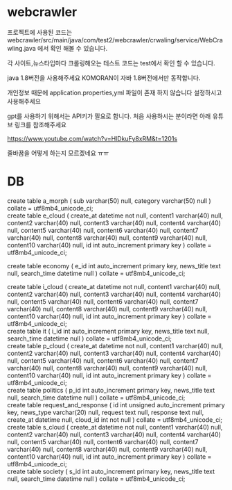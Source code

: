 # webcrawler
프로젝트에 사용된 코드는 
webcrawler/src/main/java/com/test2/webcrawler/crwaling/service/WebCrawling.java
에서 확인 해볼 수 있습니다.

각 사이트,뉴스타입마다 크롤링해오는 테스트 코드는 test에서 확인 할 수 있습니다.

java 1.8버전을 사용해주세요
KOMORAN이 자바 1.8버전에서만 동작합니다.

개인정보 때문에 application.properties,yml 파일이 존재 하지 않습니다 설정하시고 사용해주세요

gpt를 사용하기 위해서는 API키가 필요로 합니다.
처음 사용하시는 분이라면 아래 유튜브 링크를 참조해주세요

https://www.youtube.com/watch?v=HlDkuFy8xRM&t=1201s


줄바꿈을 어떻게 하는지 모르겠네요 ㅠㅠ
<h1>DB</h1>
<span>create table a_morph
(
    sub      varchar(50) null,
    category varchar(50) null
)
    collate = utf8mb4_unicode_ci;
<br>
create table e_cloud
(
    create_at datetime    not null,
    content1  varchar(40) null,
    content2  varchar(40) null,
    content3  varchar(40) null,
    content4  varchar(40) null,
    content5  varchar(40) null,
    content6  varchar(40) null,
    content7  varchar(40) null,
    content8  varchar(40) null,
    content9  varchar(40) null,
    content10 varchar(40) null,
    id        int auto_increment
        primary key
)
    collate = utf8mb4_unicode_ci;
    </span>
<br>    

create table economy
(
    e_id        int auto_increment
        primary key,
    news_title  text     null,
    search_time datetime null
)
    collate = utf8mb4_unicode_ci;
<br>

create table i_cloud
(
    create_at datetime    not null,
    content1  varchar(40) null,
    content2  varchar(40) null,
    content3  varchar(40) null,
    content4  varchar(40) null,
    content5  varchar(40) null,
    content6  varchar(40) null,
    content7  varchar(40) null,
    content8  varchar(40) null,
    content9  varchar(40) null,
    content10 varchar(40) null,
    id        int auto_increment
        primary key
)
    collate = utf8mb4_unicode_ci;
<br>
create table it
(
    i_id        int auto_increment
        primary key,
    news_title  text     null,
    search_time datetime null
)
    collate = utf8mb4_unicode_ci;
<br>
create table p_cloud
(
    create_at datetime    not null,
    content1  varchar(40) null,
    content2  varchar(40) null,
    content3  varchar(40) null,
    content4  varchar(40) null,
    content5  varchar(40) null,
    content6  varchar(40) null,
    content7  varchar(40) null,
    content8  varchar(40) null,
    content9  varchar(40) null,
    content10 varchar(40) null,
    id        int auto_increment
        primary key
)
    collate = utf8mb4_unicode_ci;
<br>
create table politics
(
    p_id        int auto_increment
        primary key,
    news_title  text     null,
    search_time datetime null
)
    collate = utf8mb4_unicode_ci;
<br>
create table request_and_response
(
    id        int unsigned auto_increment
        primary key,
    news_type varchar(20) null,
    request   text        null,
    response  text        null,
    create_at datetime    null,
    cloud_id  int         not null
)
    collate = utf8mb4_unicode_ci;
<br>
create table s_cloud
(
    create_at datetime    not null,
    content1  varchar(40) null,
    content2  varchar(40) null,
    content3  varchar(40) null,
    content4  varchar(40) null,
    content5  varchar(40) null,
    content6  varchar(40) null,
    content7  varchar(40) null,
    content8  varchar(40) null,
    content9  varchar(40) null,
    content10 varchar(40) null,
    id        int auto_increment
        primary key
)
    collate = utf8mb4_unicode_ci;
<br>
create table society
(
    s_id        int auto_increment
        primary key,
    news_title  text     null,
    search_time datetime null
)
    collate = utf8mb4_unicode_ci;
<br>


